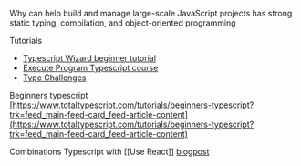 Why
can help build and manage large-scale JavaScript projects
has strong static typing, compilation, and object-oriented programming

Tutorials
* [Typescript Wizard beginner tutorial](https://github.com/total-typescript/beginners-typescript-tutorial)
* [Execute Program Typescript course](https://www.executeprogram.com/courses/typescript)
* [Type Challenges](https://github.com/type-challenges/type-challenges)

Beginners typescript  
[https://www.totaltypescript.com/tutorials/beginners-typescript?trk=feed_main-feed-card_feed-article-content](https://www.totaltypescript.com/tutorials/beginners-typescript?trk=feed_main-feed-card_feed-article-content)

Combinations
Typescript with [[Use React]] [blogpost](https://www.digitalocean.com/community/tutorials/react-typescript-with-react)